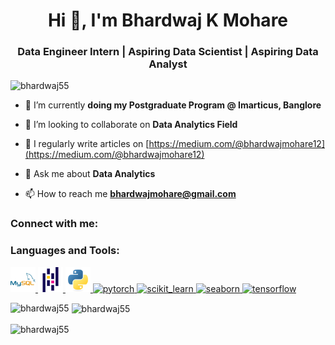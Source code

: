 <h1 align="center">Hi 👋, I'm Bhardwaj K Mohare</h1>
<h3 align="center">Data Engineer Intern | Aspiring Data Scientist | Aspiring Data Analyst</h3>



<p align="left"> <img src="https://komarev.com/ghpvc/?username=bhardwaj55&label=Profile%20views&color=0e75b6&style=flat" alt="bhardwaj55" /> </p>

- 🌱 I’m currently **doing my Postgraduate Program @ Imarticus, Banglore**

- 👯 I’m looking to collaborate on **Data Analytics Field**

- 📝 I regularly write articles on [https://medium.com/@bhardwajmohare12](https://medium.com/@bhardwajmohare12)

- 💬 Ask me about **Data Analytics**

- 📫 How to reach me **bhardwajmohare@gmail.com**

<h3 align="left">Connect with me:</h3>
<p align="left">
</p>

<h3 align="left">Languages and Tools:</h3>
<p align="left"> <a href="https://www.mysql.com/" target="_blank" rel="noreferrer"> <img src="https://raw.githubusercontent.com/devicons/devicon/master/icons/mysql/mysql-original-wordmark.svg" alt="mysql" width="40" height="40"/> </a> <a href="https://pandas.pydata.org/" target="_blank" rel="noreferrer"> <img src="https://raw.githubusercontent.com/devicons/devicon/2ae2a900d2f041da66e950e4d48052658d850630/icons/pandas/pandas-original.svg" alt="pandas" width="40" height="40"/> </a> <a href="https://www.python.org" target="_blank" rel="noreferrer"> <img src="https://raw.githubusercontent.com/devicons/devicon/master/icons/python/python-original.svg" alt="python" width="40" height="40"/> </a> <a href="https://pytorch.org/" target="_blank" rel="noreferrer"> <img src="https://www.vectorlogo.zone/logos/pytorch/pytorch-icon.svg" alt="pytorch" width="40" height="40"/> </a> <a href="https://scikit-learn.org/" target="_blank" rel="noreferrer"> <img src="https://upload.wikimedia.org/wikipedia/commons/0/05/Scikit_learn_logo_small.svg" alt="scikit_learn" width="40" height="40"/> </a> <a href="https://seaborn.pydata.org/" target="_blank" rel="noreferrer"> <img src="https://seaborn.pydata.org/_images/logo-mark-lightbg.svg" alt="seaborn" width="40" height="40"/> </a> <a href="https://www.tensorflow.org" target="_blank" rel="noreferrer"> <img src="https://www.vectorlogo.zone/logos/tensorflow/tensorflow-icon.svg" alt="tensorflow" width="40" height="40"/> </a> </p>

<p><img align="left" src="https://github-readme-stats.vercel.app/api/top-langs?username=bhardwaj55&show_icons=true&locale=en&layout=compact" alt="bhardwaj55" /></p>

<p>&nbsp;<img align="center" src="https://github-readme-stats.vercel.app/api?username=bhardwaj55&show_icons=true&locale=en" alt="bhardwaj55" /></p>

<p><img align="center" src="https://github-readme-streak-stats.herokuapp.com/?user=bhardwaj55&" alt="bhardwaj55" /></p>



